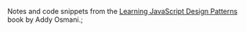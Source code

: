 Notes and code snippets from the [Learning JavaScript Design Patterns](https://addyosmani.com/resources/essentialjsdesignpatterns/book/) book by Addy Osmani.;
